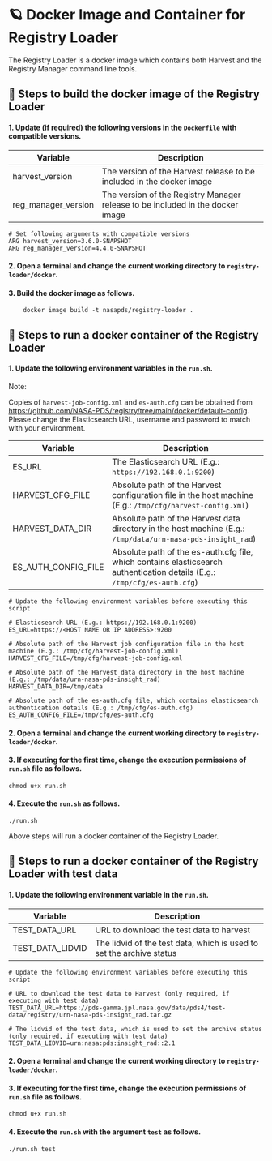 # 🪐 Docker Image and Container for Registry Loader

The Registry Loader is a docker image which contains both Harvest and the Registry Manager command line tools.

## 🏃 Steps to build the docker image of the Registry Loader

#### 1. Update (if required) the following versions in the `Dockerfile` with compatible versions.

| Variable            | Description |
| ------------------- | ------------|
| harvest_version     | The version of the Harvest release to be included in the docker image |
| reg_manager_version | The version of the Registry Manager release to be included in the docker image |

```    
# Set following arguments with compatible versions
ARG harvest_version=3.6.0-SNAPSHOT
ARG reg_manager_version=4.4.0-SNAPSHOT
```

#### 2. Open a terminal and change the current working directory to `registry-loader/docker`.

#### 3. Build the docker image as follows.

```
    docker image build -t nasapds/registry-loader .
```

## 🏃 Steps to run a docker container of the Registry Loader

#### 1. Update the following environment variables in the `run.sh`.

Note: 

Copies of `harvest-job-config.xml` and `es-auth.cfg` can be obtained from 
https://github.com/NASA-PDS/registry/tree/main/docker/default-config. Please change the Elasticsearch URL, username and 
password to match with your environment.

| Variable            | Description |
| ------------------- | ----------- |
| ES_URL              | The Elasticsearch URL (E.g.: `https://192.168.0.1:9200`) |
| HARVEST_CFG_FILE    | Absolute path of the Harvest configuration file in the host machine (E.g.: `/tmp/cfg/harvest-config.xml`) |
| HARVEST_DATA_DIR    | Absolute path of the Harvest data directory in the host machine (E.g.: `/tmp/data/urn-nasa-pds-insight_rad`) |
| ES_AUTH_CONFIG_FILE | Absolute path of the es-auth.cfg file, which contains elasticsearch authentication details (E.g.: `/tmp/cfg/es-auth.cfg`) |

```    
# Update the following environment variables before executing this script

# Elasticsearch URL (E.g.: https://192.168.0.1:9200)
ES_URL=https://<HOST NAME OR IP ADDRESS>:9200

# Absolute path of the Harvest job configuration file in the host machine (E.g.: /tmp/cfg/harvest-job-config.xml)
HARVEST_CFG_FILE=/tmp/cfg/harvest-job-config.xml

# Absolute path of the Harvest data directory in the host machine (E.g.: /tmp/data/urn-nasa-pds-insight_rad)
HARVEST_DATA_DIR=/tmp/data

# Absolute path of the es-auth.cfg file, which contains elasticsearch authentication details (E.g.: /tmp/cfg/es-auth.cfg)
ES_AUTH_CONFIG_FILE=/tmp/cfg/es-auth.cfg
```

#### 2. Open a terminal and change the current working directory to `registry-loader/docker`.

#### 3. If executing for the first time, change the execution permissions of `run.sh` file as follows.

```
chmod u+x run.sh
```

#### 4. Execute the `run.sh` as follows.

```
./run.sh
```

Above steps will run a docker container of the Registry Loader.

## 🏃 Steps to run a docker container of the Registry Loader with test data

#### 1. Update the following environment variable in the `run.sh`.

| Variable          | Description |
| ----------------- | ----------- |
| TEST_DATA_URL     | URL to download the test data to harvest |
| TEST_DATA_LIDVID  | The lidvid of the test data, which is used to set the archive status |

```    
# Update the following environment variables before executing this script

# URL to download the test data to Harvest (only required, if executing with test data)
TEST_DATA_URL=https://pds-gamma.jpl.nasa.gov/data/pds4/test-data/registry/urn-nasa-pds-insight_rad.tar.gz

# The lidvid of the test data, which is used to set the archive status (only required, if executing with test data)
TEST_DATA_LIDVID=urn:nasa:pds:insight_rad::2.1
```

#### 2. Open a terminal and change the current working directory to `registry-loader/docker`.

#### 3. If executing for the first time, change the execution permissions of `run.sh` file as follows.

```
chmod u+x run.sh
```

#### 4. Execute the `run.sh` with the argument `test` as follows.

```
./run.sh test
```
